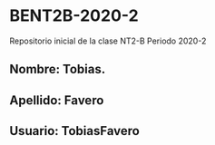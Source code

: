 # BENT2B-2020-2

Repositorio inicial de la clase NT2-B Periodo 2020-2

## Nombre: Tobias.
## Apellido: Favero
## Usuario: TobiasFavero